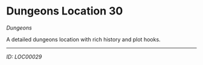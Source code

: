 # Dungeons Location 30

*Dungeons*

A detailed dungeons location with rich history and plot hooks.

---
*ID: LOC00029*
